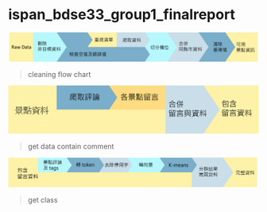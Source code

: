 # ispan_bdse33_group1_finalreport

![](./image/cleaning_flow_chart.png)

> cleaning flow chart

![](./image/get_comment_flow_chart.png)

> get data contain comment

![](./image/kmeans_flow_chart.png)

> get class
